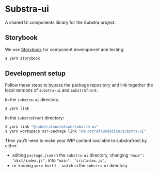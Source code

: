 # Substra-ui

A shared UI components library for the Substra project.

## Storybook

We use [Storybook](https://storybook.js.org/) for component development and testing: 

```sh
$ yarn storybook
```

## Development setup

Follow these steps to bypass the package repository and link together the local versions of `substra-ui` and `substrafront`.

In the `substra-ui` directory: 

```sh
$ yarn link
```

In the `substrafront` directory:

```sh
$ yarn link "@substrafoundation/substra-ui"
$ yarn workspace ssr-package link "@substrafoundation/substra-ui"  
```

Then you'll need to make your WIP content available to substrafront by either:
* editing `package.json` in the `substra-ui` directory, changing `"main": "dist/index.js",` into `"main": "src/index.js",`
* or running `yarn build --watch` in the `substra-ui` directory 
